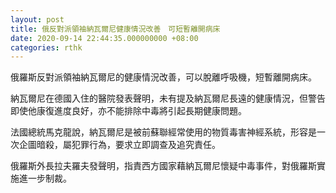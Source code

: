 ```yaml
---
layout: post
title: 俄反對派領袖納瓦爾尼健康情況改善　可短暫離開病床　
date: 2020-09-14 22:44:35.000000000 +08:00
categories: rthk
---
```


俄羅斯反對派領袖納瓦爾尼的健康情況改善，可以脫離呼吸機，短暫離開病床。

納瓦爾尼在德國入住的醫院發表聲明，未有提及納瓦爾尼長遠的健康情況，但警告即使他康復進度良好，亦不能排除中毒將引起長期健康問題。

法國總統馬克龍說，納瓦爾尼是被前蘇聯經常使用的物質毒害神經系統，形容是一次企圖暗殺，屬犯罪行為，要求立即調查及追究責任。

俄羅斯外長拉夫羅夫發聲明，指責西方國家藉納瓦爾尼懷疑中毒事件，對俄羅斯實施進一步制裁。
